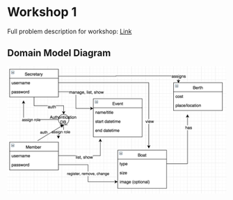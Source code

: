 # Workshop 1

Full problem description for workshop: [Link](https://coursepress.lnu.se/kurs/objektorienterad-analys-och-design-med-uml/workshops-2/workshop-1-domain-modeling/problem-description/)

## Domain Model Diagram

![WS1 Diagram](https://github.com/ps222nq/1DV607-workshops/blob/master/Screen%20Shot%202016-09-20%20at%2020.23.58.png?raw=true)
